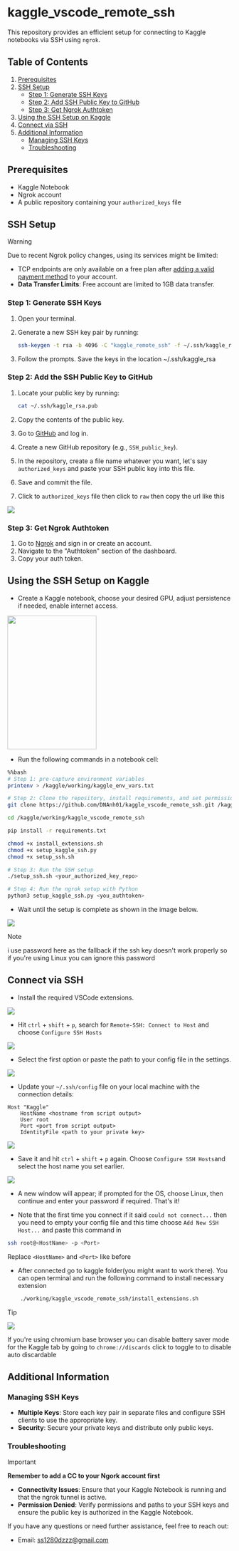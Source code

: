 # kaggle_vscode_remote_ssh

This repository provides an efficient setup for connecting to Kaggle notebooks via SSH using `ngrok`.

## Table of Contents

1. [Prerequisites](#prerequisites)
2. [SSH Setup](#ssh-setup)
   - [Step 1: Generate SSH Keys](#step-1-generate-ssh-keys)
   - [Step 2: Add SSH Public Key to GitHub](#step-2-add-ssh-public-key-to-github)
   - [Step 3: Get Ngrok Authtoken](#step-3-get-ngrok-authtoken)
3. [Using the SSH Setup on Kaggle](#using-the-ssh-setup-on-kaggle)
4. [Connect via SSH](#connect-via-ssh)
5. [Additional Information](#additional-information)
   - [Managing SSH Keys](#managing-ssh-keys)
   - [Troubleshooting](#troubleshooting)

## Prerequisites

- Kaggle Notebook
- Ngrok account
- A public repository containing your `authorized_keys` file

## SSH Setup

> [!WARNING]
>
> Due to recent Ngrok policy changes, using its services might be limited:
>
> - TCP endpoints are only available on a free plan after [adding a valid payment method](https://dashboard.ngrok.com/settings#id-verification) to your account.
> - **Data Transfer Limits**: Free account are limited to 1GB data transfer.

### Step 1: Generate SSH Keys

1. Open your terminal.
2. Generate a new SSH key pair by running:

   ```sh
   ssh-keygen -t rsa -b 4096 -C "kaggle_remote_ssh" -f ~/.ssh/kaggle_rsa
   ```

3. Follow the prompts. Save the keys in the location ~/.ssh/kaggle_rsa

### Step 2: Add the SSH Public Key to GitHub

1. Locate your public key by running:

   ```sh
   cat ~/.ssh/kaggle_rsa.pub
   ```

2. Copy the contents of the public key.
3. Go to [GitHub](https://github.com) and log in.
4. Create a new GitHub repository (e.g., `SSH_public_key`).
5. In the repository, create a file name whatever you want, let's say `authorized_keys` and paste your SSH public key into this file.
6. Save and commit the file.
7. Click to `authorized_keys` file then click to `raw` then copy the url like this

<img src="images/github1.png">

### Step 3: Get Ngrok Authtoken

1. Go to [Ngrok](https://ngrok.com) and sign in or create an account.
2. Navigate to the "Authtoken" section of the dashboard.
3. Copy your auth token.

## Using the SSH Setup on Kaggle

- Create a Kaggle notebook, choose your desired GPU, adjust persistence if needed, enable internet access.

<img src="images/kaggle1.png" width="200" height="300">

- Run the following commands in a notebook cell:

```bash
%%bash
# Step 1: pre-capture environment variables
printenv > /kaggle/working/kaggle_env_vars.txt

# Step 2: Clone the repository, install requirements, and set permissions
git clone https://github.com/DNAnh01/kaggle_vscode_remote_ssh.git /kaggle/working/kaggle_vscode_remote_ssh

cd /kaggle/working/kaggle_vscode_remote_ssh

pip install -r requirements.txt

chmod +x install_extensions.sh
chmod +x setup_kaggle_ssh.py
chmod +x setup_ssh.sh

# Step 3: Run the SSH setup
./setup_ssh.sh <your_authorized_key_repo>

# Step 4: Run the ngrok setup with Python
python3 setup_kaggle_ssh.py <you_authtoken>
```

- Wait until the setup is complete as shown in the image below.

<img src="images/kaggle2.png">

> [!NOTE]
> i use password here as the fallback if the ssh key doesn't work properly so if you're using Linux you can ignore this password

## Connect via SSH

- Install the required VSCode extensions.

<img src="images/vscode1.png">

- Hit `ctrl` + `shift` + `p`, search for `Remote-SSH: Connect to Host` and choose `Configure SSH Hosts`

<img src="images/vscode2.png">

- Select the first option or paste the path to your config file in the settings.

<img src="images/vscode3.png">

- Update your `~/.ssh/config` file on your local machine with the connection details:

```plaintext
Host "Kaggle"
    HostName <hostname from script output>
    User root
    Port <port from script output>
    IdentityFile <path to your private key>
```

<img src="images/vscode4.png">

- Save it and hit `ctrl` + `shift` + `p` again. Choose `Configure SSH Hosts`and select the host name you set earlier.

<img src="images/vscode5.png">

- A new window will appear; if prompted for the OS, choose Linux, then continue and enter your password if required. That's it!

- Note that the first time you connect if it said `could not connect...` then you need to empty your config file and this time choose `Add New SSH Host...` and paste this command in

```bash
ssh root@<HostName> -p <Port>
```

Replace `<HostName>` and `<Port>` like before

- After connected go to kaggle folder(you might want to work there). You can open terminal and run the following command to install necessary extension

```sh
    ./working/kaggle_vscode_remote_ssh/install_extensions.sh
```

> [!TIP]
>
> <img src="images/thorium.png">
>
> If you're using chromium base browser you can disable battery saver mode for the Kaggle tab by going to `chrome://discards` click to toggle to to disable auto discardable

## Additional Information

### Managing SSH Keys

- **Multiple Keys**: Store each key pair in separate files and configure SSH clients to use the appropriate key.
- **Security**: Secure your private keys and distribute only public keys.

### Troubleshooting

> [!IMPORTANT]
>
> **Remember to add a CC to your Ngork account first**

- **Connectivity Issues**: Ensure that your Kaggle Notebook is running and that the ngrok tunnel is active.
- **Permission Denied**: Verify permissions and paths to your SSH keys and ensure the public key is authorized in the Kaggle Notebook.

If you have any questions or need further assistance, feel free to reach out:

- Email: [ss1280dzzz@gmail.com](mailto:ss1280dzzz@gmail.com)
